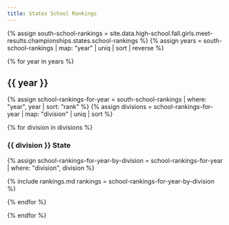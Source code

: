 ```yaml
---
title: States School Rankings
---
```


{% assign south-school-rankings = site.data.high-school.fall.girls.meet-results.championships.states.school-rankings %}
{% assign years = south-school-rankings | map: "year" | uniq | sort | reverse %}

{% for year in years %}

## {{ year }}

{% assign school-rankings-for-year = south-school-rankings | where: "year", year | sort: "rank" %}
{% assign divisions = school-rankings-for-year | map: "division" | uniq | sort %}

{% for division in divisions %}

### {{ division }} State

{% assign school-rankings-for-year-by-division = school-rankings-for-year | where: "division", division %}

{% include rankings.md
    rankings = school-rankings-for-year-by-division %}

{% endfor %}

{% endfor %}
